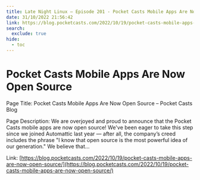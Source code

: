 ```yaml
---
title: Late Night Linux – Episode 201 - Pocket Casts Mobile Apps Are Now Open Source
date: 31/10/2022 21:56:42
link: https://blog.pocketcasts.com/2022/10/19/pocket-casts-mobile-apps-are-now-open-source/
search:
  exclude: true
hide:
  - toc
---
```


# Pocket Casts Mobile Apps Are Now Open Source

Page Title: Pocket Casts Mobile Apps Are Now Open Source – Pocket Casts Blog

Page Description: We are overjoyed and proud to announce that the Pocket Casts mobile apps are now open source! We've been eager to take this step since we joined Automattic last year — after all, the company’s creed includes the phrase "I know that open source is the most powerful idea of our generation." We believe that… 

Link: [https://blog.pocketcasts.com/2022/10/19/pocket-casts-mobile-apps-are-now-open-source/](https://blog.pocketcasts.com/2022/10/19/pocket-casts-mobile-apps-are-now-open-source/)
